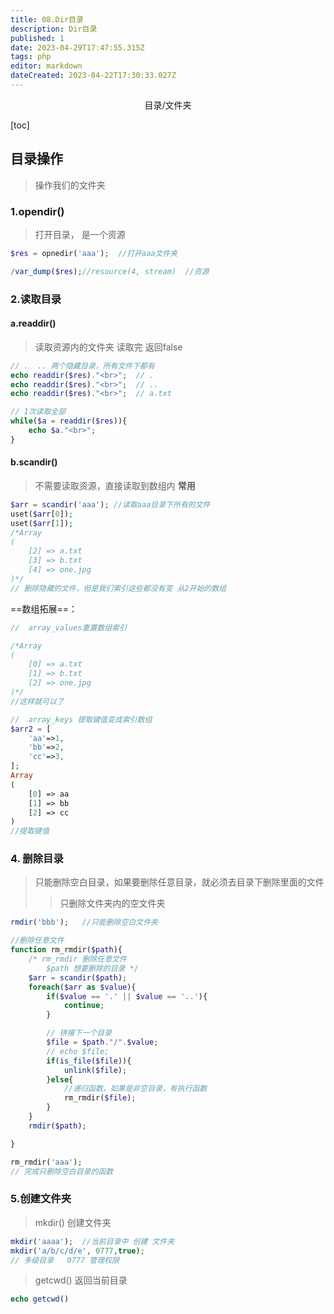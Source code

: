 ```yaml
---
title: 08.Dir目录
description: Dir目录
published: 1
date: 2023-04-29T17:47:55.315Z
tags: php
editor: markdown
dateCreated: 2023-04-22T17:30:33.027Z
---
```


<center>目录/文件夹</center>

[toc]

## 目录操作

> 操作我们的文件夹

### 1.opendir()

> 打开目录， 是一个资源

```php
$res = opnedir('aaa');  //打开aaa文件夹

/var_dump($res);//resource(4, stream)  //资源
```



### 2.读取目录

#### a.readdir()

> 读取资源内的文件夹     读取完 返回false

```php
// .  .. 两个隐藏目录，所有文件下都有 
echo readdir($res)."<br>";  // .
echo readdir($res)."<br>";  // ..
echo readdir($res)."<br>";  // a.txt

// 1次读取全部
while($a = readdir($res)){
    echo $a."<br>";
}
```



#### b.scandir()

> 不需要读取资源，直接读取到数组内 **常用**	

```php
$arr = scandir('aaa'); //读取aaa目录下所有的文件
uset($arr[0]);
uset($arr[1]);
/*Array
(
    [2] => a.txt
    [3] => b.txt
    [4] => one.jpg
)*/
// 删除隐藏的文件，但是我们索引这些都没有变 从2开始的数组
```

==数组拓展==：

```php
//  array_values重置数组索引

/*Array
(
    [0] => a.txt
    [1] => b.txt
    [2] => one.jpg
)*/
//这样就可以了

//  array_keys 提取键值变成索引数组
$arr2 = [
    'aa'=>1,
    'bb'=>2,
    'cc'=>3,
]; 
Array
(
    [0] => aa
    [1] => bb
    [2] => cc
)
//提取键值
```



### 4. 删除目录

> 只能删除空白目录，如果要删除任意目录，就必须去目录下删除里面的文件
>
> > 只删除文件夹内的空文件夹

```php
rmdir('bbb');   //只能删除空白文件夹

//删除任意文件
function rm_rmdir($path){
    /* rm_rmdir 删除任意文件
        $path 想要删除的目录 */
    $arr = scandir($path);
    foreach($arr as $value){
        if($value == '.' || $value == '..'){
            continue;
        }

        // 拼接下一个目录
        $file = $path."/".$value;
        // echo $file;
        if(is_file($file)){
            unlink($file);
        }else{
            //递归函数，如果是非空目录，有执行函数
            rm_rmdir($file);
        }
    }
    rmdir($path);

}

rm_rmdir('aaa');
// 完成只删除空白目录的函数
```



### 5.创建文件夹

> mkdir() 创建文件夹

```php
mkdir('aaaa');  //当前目录中 创建 文件夹
mkdir('a/b/c/d/e', 0777,true); 
// 多级目录   0777 管理权限
```



> getcwd() 返回当前目录

```php
echo getcwd()
```






